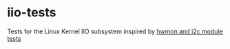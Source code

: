 # iio-tests
Tests for the Linux Kernel IIO subsystem inspired by [hwmon and i2c module tests](https://github.com/groeck/module-tests)
